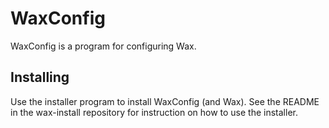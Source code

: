# WaxConfig

WaxConfig is a program for configuring Wax.

## Installing

Use the installer program to install WaxConfig (and Wax). See the README in the wax-install repository for instruction on how to use the installer.

